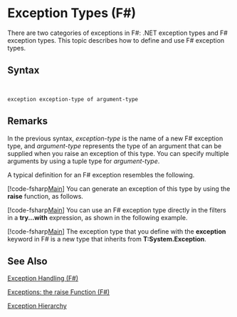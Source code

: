 # Exception Types (F#)

There are two categories of exceptions in F#: .NET exception types and F# exception types. This topic describes how to define and use F# exception types.


## Syntax


```


exception exception-type of argument-type

```



## Remarks
In the previous syntax, *exception-type* is the name of a new F# exception type, and *argument-type* represents the type of an argument that can be supplied when you raise an exception of this type. You can specify multiple arguments by using a tuple type for *argument-type*.

A typical definition for an F# exception resembles the following.

[!code-fsharp[Main](snippets/fslangref2/snippet5501.fs)]
    You can generate an exception of this type by using the **raise** function, as follows.

[!code-fsharp[Main](snippets/fslangref2/snippet5502.fs)]
    You can use an F# exception type directly in the filters in a **try...with** expression, as shown in the following example.

[!code-fsharp[Main](snippets/fslangref2/snippet5503.fs)]
    The exception type that you define with the **exception** keyword in F# is a new type that inherits from **T:System.Exception**.


## See Also
[Exception Handling &#40;F&#35;&#41;](Exception+Handling+%28FSharp%29.md)

[Exceptions: the raise Function &#40;F&#35;&#41;](Exceptions+-+the+raise+Function+%28FSharp%29.md)

[Exception Hierarchy](https://msdn.microsoft.com/en-us/library/z4c5tckx.aspx)

